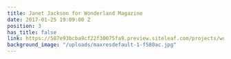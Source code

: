 ```yaml
---
title: Janet Jackson for Wonderland Magazine
date: 2017-01-25 19:09:00 Z
position: 3
has_title: false
link: https://587e93bcba9cf22f30075fa9.preview.siteleaf.com/projects/wonderland-magazine-janet-jackson/
background_image: "/uploads/maxresdefault-1-f580ac.jpg"
---
```


